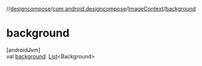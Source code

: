//[designcompose](../../../index.md)/[com.android.designcompose](../index.md)/[ImageContext](index.md)/[background](background.md)

# background

[androidJvm]\
val [background](background.md): [List](https://kotlinlang.org/api/latest/jvm/stdlib/kotlin.collections/-list/index.html)&lt;Background&gt;
